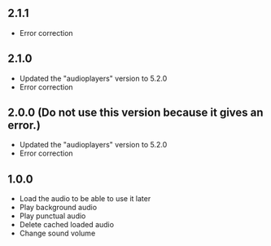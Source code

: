 ## 2.1.1

* Error correction

## 2.1.0

* Updated the "audioplayers" version to 5.2.0
* Error correction

## 2.0.0 (Do not use this version because it gives an error.)

* Updated the "audioplayers" version to 5.2.0
* Error correction


## 1.0.0

* Load the audio to be able to use it later
* Play background audio
* Play punctual audio
* Delete cached loaded audio
* Change sound volume
